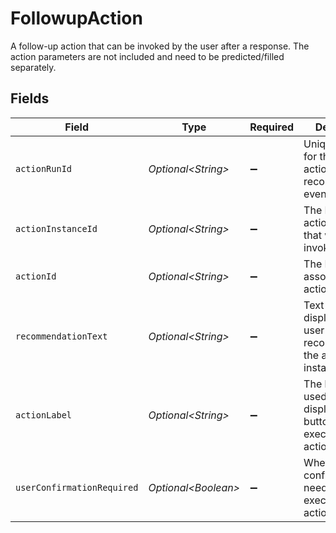 # FollowupAction

A follow-up action that can be invoked by the user after a response. The action parameters are not included and need to be predicted/filled separately.


## Fields

| Field                                                                          | Type                                                                           | Required                                                                       | Description                                                                    |
| ------------------------------------------------------------------------------ | ------------------------------------------------------------------------------ | ------------------------------------------------------------------------------ | ------------------------------------------------------------------------------ |
| `actionRunId`                                                                  | *Optional\<String>*                                                            | :heavy_minus_sign:                                                             | Unique identifier for this actionRun recommendation event.                     |
| `actionInstanceId`                                                             | *Optional\<String>*                                                            | :heavy_minus_sign:                                                             | The ID of the action instance that will be invoked.                            |
| `actionId`                                                                     | *Optional\<String>*                                                            | :heavy_minus_sign:                                                             | The ID of the associated action.                                               |
| `recommendationText`                                                           | *Optional\<String>*                                                            | :heavy_minus_sign:                                                             | Text to be displayed to the user when recommending the action instance.        |
| `actionLabel`                                                                  | *Optional\<String>*                                                            | :heavy_minus_sign:                                                             | The label to be used when displaying a button to execute this action instance. |
| `userConfirmationRequired`                                                     | *Optional\<Boolean>*                                                           | :heavy_minus_sign:                                                             | Whether user confirmation is needed before executing this action instance.     |